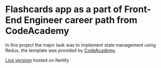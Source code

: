 # Flashcards app as a part of Front-End Engineer career path from CodeAcademy

In this project the major task was to implement state management using Redux, the template was provided by [CodeAcademy](https://www.codecademy.com/paths/front-end-engineer-career-path/tracks/fecp-22-redux/modules/wdcp-22-flashcards/projects/react-redux-flashcards).

[Live versiom](https://adorable-gnome-31b445.netlify.app/) hosted on Netlify


